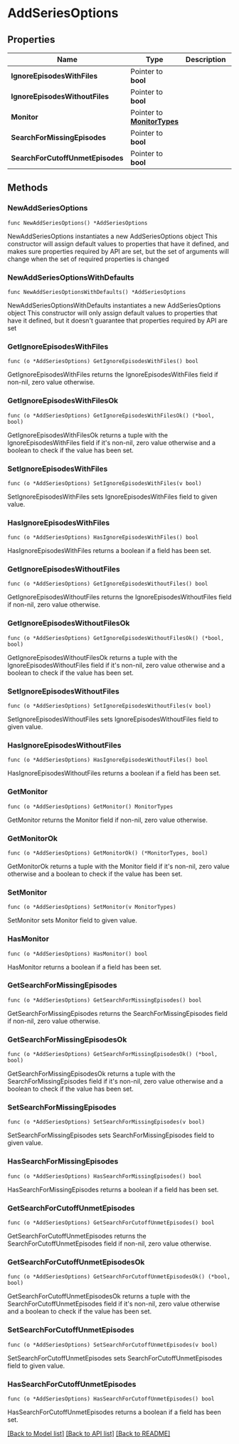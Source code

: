 # AddSeriesOptions

## Properties

Name | Type | Description | Notes
------------ | ------------- | ------------- | -------------
**IgnoreEpisodesWithFiles** | Pointer to **bool** |  | [optional] 
**IgnoreEpisodesWithoutFiles** | Pointer to **bool** |  | [optional] 
**Monitor** | Pointer to [**MonitorTypes**](MonitorTypes.md) |  | [optional] 
**SearchForMissingEpisodes** | Pointer to **bool** |  | [optional] 
**SearchForCutoffUnmetEpisodes** | Pointer to **bool** |  | [optional] 

## Methods

### NewAddSeriesOptions

`func NewAddSeriesOptions() *AddSeriesOptions`

NewAddSeriesOptions instantiates a new AddSeriesOptions object
This constructor will assign default values to properties that have it defined,
and makes sure properties required by API are set, but the set of arguments
will change when the set of required properties is changed

### NewAddSeriesOptionsWithDefaults

`func NewAddSeriesOptionsWithDefaults() *AddSeriesOptions`

NewAddSeriesOptionsWithDefaults instantiates a new AddSeriesOptions object
This constructor will only assign default values to properties that have it defined,
but it doesn't guarantee that properties required by API are set

### GetIgnoreEpisodesWithFiles

`func (o *AddSeriesOptions) GetIgnoreEpisodesWithFiles() bool`

GetIgnoreEpisodesWithFiles returns the IgnoreEpisodesWithFiles field if non-nil, zero value otherwise.

### GetIgnoreEpisodesWithFilesOk

`func (o *AddSeriesOptions) GetIgnoreEpisodesWithFilesOk() (*bool, bool)`

GetIgnoreEpisodesWithFilesOk returns a tuple with the IgnoreEpisodesWithFiles field if it's non-nil, zero value otherwise
and a boolean to check if the value has been set.

### SetIgnoreEpisodesWithFiles

`func (o *AddSeriesOptions) SetIgnoreEpisodesWithFiles(v bool)`

SetIgnoreEpisodesWithFiles sets IgnoreEpisodesWithFiles field to given value.

### HasIgnoreEpisodesWithFiles

`func (o *AddSeriesOptions) HasIgnoreEpisodesWithFiles() bool`

HasIgnoreEpisodesWithFiles returns a boolean if a field has been set.

### GetIgnoreEpisodesWithoutFiles

`func (o *AddSeriesOptions) GetIgnoreEpisodesWithoutFiles() bool`

GetIgnoreEpisodesWithoutFiles returns the IgnoreEpisodesWithoutFiles field if non-nil, zero value otherwise.

### GetIgnoreEpisodesWithoutFilesOk

`func (o *AddSeriesOptions) GetIgnoreEpisodesWithoutFilesOk() (*bool, bool)`

GetIgnoreEpisodesWithoutFilesOk returns a tuple with the IgnoreEpisodesWithoutFiles field if it's non-nil, zero value otherwise
and a boolean to check if the value has been set.

### SetIgnoreEpisodesWithoutFiles

`func (o *AddSeriesOptions) SetIgnoreEpisodesWithoutFiles(v bool)`

SetIgnoreEpisodesWithoutFiles sets IgnoreEpisodesWithoutFiles field to given value.

### HasIgnoreEpisodesWithoutFiles

`func (o *AddSeriesOptions) HasIgnoreEpisodesWithoutFiles() bool`

HasIgnoreEpisodesWithoutFiles returns a boolean if a field has been set.

### GetMonitor

`func (o *AddSeriesOptions) GetMonitor() MonitorTypes`

GetMonitor returns the Monitor field if non-nil, zero value otherwise.

### GetMonitorOk

`func (o *AddSeriesOptions) GetMonitorOk() (*MonitorTypes, bool)`

GetMonitorOk returns a tuple with the Monitor field if it's non-nil, zero value otherwise
and a boolean to check if the value has been set.

### SetMonitor

`func (o *AddSeriesOptions) SetMonitor(v MonitorTypes)`

SetMonitor sets Monitor field to given value.

### HasMonitor

`func (o *AddSeriesOptions) HasMonitor() bool`

HasMonitor returns a boolean if a field has been set.

### GetSearchForMissingEpisodes

`func (o *AddSeriesOptions) GetSearchForMissingEpisodes() bool`

GetSearchForMissingEpisodes returns the SearchForMissingEpisodes field if non-nil, zero value otherwise.

### GetSearchForMissingEpisodesOk

`func (o *AddSeriesOptions) GetSearchForMissingEpisodesOk() (*bool, bool)`

GetSearchForMissingEpisodesOk returns a tuple with the SearchForMissingEpisodes field if it's non-nil, zero value otherwise
and a boolean to check if the value has been set.

### SetSearchForMissingEpisodes

`func (o *AddSeriesOptions) SetSearchForMissingEpisodes(v bool)`

SetSearchForMissingEpisodes sets SearchForMissingEpisodes field to given value.

### HasSearchForMissingEpisodes

`func (o *AddSeriesOptions) HasSearchForMissingEpisodes() bool`

HasSearchForMissingEpisodes returns a boolean if a field has been set.

### GetSearchForCutoffUnmetEpisodes

`func (o *AddSeriesOptions) GetSearchForCutoffUnmetEpisodes() bool`

GetSearchForCutoffUnmetEpisodes returns the SearchForCutoffUnmetEpisodes field if non-nil, zero value otherwise.

### GetSearchForCutoffUnmetEpisodesOk

`func (o *AddSeriesOptions) GetSearchForCutoffUnmetEpisodesOk() (*bool, bool)`

GetSearchForCutoffUnmetEpisodesOk returns a tuple with the SearchForCutoffUnmetEpisodes field if it's non-nil, zero value otherwise
and a boolean to check if the value has been set.

### SetSearchForCutoffUnmetEpisodes

`func (o *AddSeriesOptions) SetSearchForCutoffUnmetEpisodes(v bool)`

SetSearchForCutoffUnmetEpisodes sets SearchForCutoffUnmetEpisodes field to given value.

### HasSearchForCutoffUnmetEpisodes

`func (o *AddSeriesOptions) HasSearchForCutoffUnmetEpisodes() bool`

HasSearchForCutoffUnmetEpisodes returns a boolean if a field has been set.


[[Back to Model list]](../README.md#documentation-for-models) [[Back to API list]](../README.md#documentation-for-api-endpoints) [[Back to README]](../README.md)


